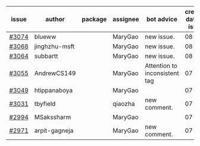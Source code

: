 | issue | author | package | assignee | bot advice | created date of issue | target release date | date from target |
| ------ | ------ | ------ | ------ | ------ | ------ | ------ | :-----: |
| [#3074](https://github.com/Azure/sdk-release-request/issues/3074) | blueww |  | MaryGao | new issue. | 08-09 | 08-23 |  |
| [#3068](https://github.com/Azure/sdk-release-request/issues/3068) | jinghzhu-msft |  | MaryGao | new issue. | 08-08 | 08-23 |  |
| [#3064](https://github.com/Azure/sdk-release-request/issues/3064) | subbartt |  | MaryGao | new issue. | 08-08 | 08-22 |  |
| [#3055](https://github.com/Azure/sdk-release-request/issues/3055) | AndrewCS149 |  | MaryGao | Attention to inconsistent tag | 07-29 | 08-02 |  |
| [#3049](https://github.com/Azure/sdk-release-request/issues/3049) | htippanaboya |  | MaryGao |  | 07-27 | 08-03 |  |
| [#3031](https://github.com/Azure/sdk-release-request/issues/3031) | tbyfield |  | qiaozha | new comment. | 07-21 | 08-03 |  |
| [#2994](https://github.com/Azure/sdk-release-request/issues/2994) | MSakssharm |  | MaryGao |  | 07-12 | 07-26 |  |
| [#2971](https://github.com/Azure/sdk-release-request/issues/2971) | arpit-gagneja |  | MaryGao | new comment. | 07-04 | 09-30 |  |
